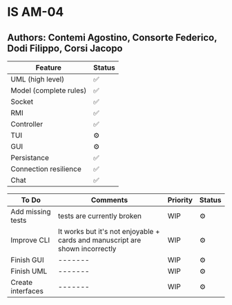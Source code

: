 # IS AM-04
## Authors: Contemi Agostino, Consorte Federico, Dodi Filippo, Corsi Jacopo

|Feature|Status|
|-------|------|
|UML (high level)|✅|
|Model (complete rules)|✅|
|Socket|✅|
|RMI|✅|
|Controller|✅|
|TUI|⚙️|
|GUI|⚙️|
|Persistance|✅|
|Connection resilience|✅|
|Chat|✅|

|To Do |Comments | Priority |Status|
|-------|-------|----------|-----|
|Add missing tests|tests are currently broken| WIP        |⚙️|
|Improve CLI|It works but it's not enjoyable + cards and manuscript are shown incorrectly| WIP        |⚙️|
|Finish GUI|-------| WIP      |⚙️|
|Finish UML|-------| WIP        |⚙️|
|Create interfaces|-------| WIP        |⚙️|
